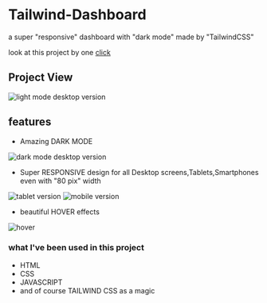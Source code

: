 # Tailwind-Dashboard
a super "responsive" dashboard with "dark mode" made by "TailwindCSS"

look at this project by one [click](https://hosseinmazhar.github.io/Tailwind-Dashboard/)

## Project View

![light mode desktop version](https://user-images.githubusercontent.com/91896821/177548894-70bcfa13-0b1c-477b-9033-3d3b8f58113c.PNG)

## features


- Amazing DARK MODE

![dark mode desktop version](https://user-images.githubusercontent.com/91896821/177549408-c7e95aa4-0a70-4f3b-8ec8-54229ca45582.PNG)



- Super RESPONSIVE design for all Desktop screens,Tablets,Smartphones even with "80 pix" width

![tablet version](https://user-images.githubusercontent.com/91896821/177549599-d6f4769b-d755-4302-8af9-0124d63228a8.PNG)   ![mobile version](https://user-images.githubusercontent.com/91896821/177549692-0c307988-36fd-421a-baf3-be23ea5f4d98.PNG)


- beautiful HOVER effects

![hover](https://user-images.githubusercontent.com/91896821/177549934-1846cd40-f4d3-4d66-bcef-abaf7e119719.PNG)


### what I've been used in this project
- HTML
- CSS
- JAVASCRIPT
- and of course TAILWIND CSS as a magic
